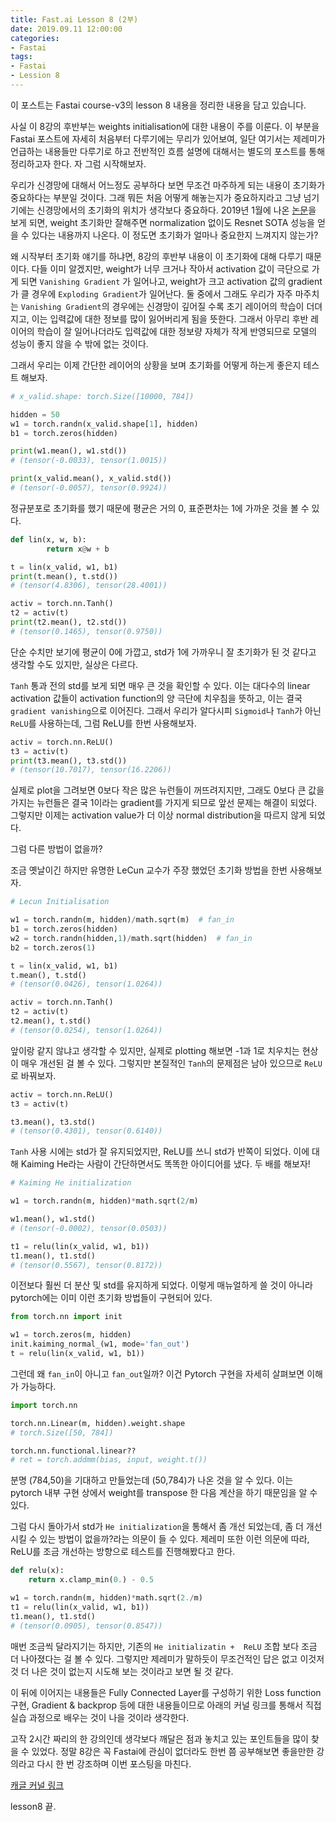 ```yaml
---
title: Fast.ai Lesson 8 (2부)
date: 2019.09.11 12:00:00
categories:
- Fastai
tags:
- Fastai
- Lession 8
---
```


이 포스트는 Fastai course-v3의 lesson 8 내용을 정리한 내용을 담고 있습니다.

사실 이 8강의 후반부는 weights initialisation에 대한 내용이 주를 이룬다. 이 부분을 Fastai 포스트에 자세히 처음부터 다루기에는 무리가 있어보여, 일단 여기서는 제레미가 언급하는 내용들만 다루기로 하고 전반적인 흐름 설명에 대해서는 별도의 포스트를 통해 정리하고자 한다. 자 그럼 시작해보자.

우리가 신경망에 대해서 어느정도 공부하다 보면 무조건 마주하게 되는 내용이 초기화가 중요하다는 부분일 것이다. 그래 뭐든 처음 어떻게 해놓는지가 중요하지라고 그냥 넘기기에는 신경망에서의 초기화의 위치가 생각보다 중요하다. 2019년 1월에 나온 [논문](https://arxiv.org/abs/1901.09321)을 보게 되면, weight 초기화만 잘해주면 normalization 없이도 Resnet SOTA 성능을 얻을 수 있다는 내용까지 나온다. 이 정도면 초기화가 얼마나 중요한지 느껴지지 않는가?

왜 시작부터 초기화 얘기를 하냐면, 8강의 후반부 내용이 이 초기화에 대해 다루기 때문이다. 다들 이미 알겠지만, weight가 너무 크거나 작아서 activation 값이 극단으로 가게 되면 `Vanishing Gradient` 가 일어나고, weight가 크고 activation 값의 gradient가 클 경우에 `Exploding Gradient`가 일어난다. 둘 중에서 그래도 우리가 자주 마주치는 `Vanishing Gradient`의 경우에는 신경망이 깊어질 수록 초기 레이어의 학습이 더뎌지고, 이는 입력값에 대한 정보를 많이 잃어버리게 됨을 뜻한다. 그래서 아무리 후반 레이어의 학습이 잘 일어나더라도 입력값에 대한 정보량 자체가 작게 반영되므로 모델의 성능이 좋지 않을 수 밖에 없는 것이다.

그래서 우리는 이제 간단한 레이어의 상황을 보며 초기화를 어떻게 하는게 좋은지 테스트 해보자.

```python
# x_valid.shape: torch.Size([10000, 784])

hidden = 50
w1 = torch.randn(x_valid.shape[1], hidden)
b1 = torch.zeros(hidden)

print(w1.mean(), w1.std())
# (tensor(-0.0033), tensor(1.0015))

print(x_valid.mean(), x_valid.std())
# (tensor(-0.0057), tensor(0.9924))
```

정규분포로 초기화를 했기 때문에 평균은 거의 0, 표준편차는 1에 가까운 것을 볼 수 있다.

```python
def lin(x, w, b):
        return x@w + b

t = lin(x_valid, w1, b1)
print(t.mean(), t.std())
# (tensor(4.8306), tensor(28.4001))

activ = torch.nn.Tanh()
t2 = activ(t)
print(t2.mean(), t2.std())
# (tensor(0.1465), tensor(0.9750))
```

단순 수치만 보기에 평균이 0에 가깝고, std가 1에 가까우니 잘 초기화가 된 것 같다고 생각할 수도 있지만, 실상은 다르다.

`Tanh` 통과 전의 std를 보게 되면 매우 큰 것을 확인할 수 있다. 이는 대다수의 linear activation 값들이 activation function의 양 극단에 치우침을 뜻하고, 이는 결국 `gradient vanishing`으로 이어진다. 그래서 우리가 알다시피 `Sigmoid`나 `Tanh`가 아닌 `ReLU`를 사용하는데, 그럼 ReLU를 한번 사용해보자.

```python
activ = torch.nn.ReLU()
t3 = activ(t)
print(t3.mean(), t3.std())
# (tensor(10.7017), tensor(16.2206))
```

실제로 plot을 그려보면 0보다 작은 많은 뉴런들이 꺼뜨려지지만, 그래도 0보다 큰 값을 가지는 뉴런들은 결국 1이라는 gradient를 가지게 되므로 앞선 문제는 해결이 되었다. 그렇지만 이제는 activation value가 더 이상 normal distribution을 따르지 않게 되었다.

그럼 다른 방법이 없을까?

조금 옛날이긴 하지만 유명한 LeCun 교수가 주장 했었던 초기화 방법을 한번 사용해보자.

```python
# Lecun Initialisation

w1 = torch.randn(m, hidden)/math.sqrt(m)  # fan_in
b1 = torch.zeros(hidden)
w2 = torch.randn(hidden,1)/math.sqrt(hidden)  # fan_in
b2 = torch.zeros(1)

t = lin(x_valid, w1, b1)
t.mean(), t.std()
# (tensor(0.0426), tensor(1.0264))

activ = torch.nn.Tanh()
t2 = activ(t)
t2.mean(), t.std()
# (tensor(0.0254), tensor(1.0264))
```

앞이랑 같지 않냐고 생각할 수 있지만, 실제로 plotting 해보면 -1과 1로 치우치는 현상이 매우 개선된 걸 볼 수 있다. 그렇지만 본질적인 `Tanh`의 문제점은 남아 있으므로 `ReLU`로 바꿔보자.

```python
activ = torch.nn.ReLU()
t3 = activ(t)

t3.mean(), t3.std()
# (tensor(0.4301), tensor(0.6140))
```

`Tanh` 사용 시에는 std가 잘 유지되었지만, ReLU를 쓰니 std가 반쪽이 되었다. 이에 대해 Kaiming He라는 사람이 간단하면서도 똑똑한 아이디어를 냈다. 두 배를 해보자!

```python
# Kaiming He initialization

w1 = torch.randn(m, hidden)*math.sqrt(2/m)

w1.mean(), w1.std()
# (tensor(-0.0002), tensor(0.0503))

t1 = relu(lin(x_valid, w1, b1))
t1.mean(), t1.std()
# (tensor(0.5567), tensor(0.8172))
```

이전보다 훨씬 더 분산 및 std를 유지하게 되었다. 이렇게 매뉴얼하게 쓸 것이 아니라 pytorch에는 이미 이런 초기화 방법들이 구현되어 있다.

```python
from torch.nn import init

w1 = torch.zeros(m, hidden)
init.kaiming_normal_(w1, mode='fan_out')
t = relu(lin(x_valid, w1, b1))
```

그런데 왜 `fan_in`이 아니고 `fan_out`일까? 이건 Pytorch 구현을 자세히 살펴보면 이해가 가능하다.

```python
import torch.nn

torch.nn.Linear(m, hidden).weight.shape
# torch.Size([50, 784])

torch.nn.functional.linear??
# ret = torch.addmm(bias, input, weight.t())
```

분명 (784,50)을 기대하고 만들었는데 (50,784)가 나온 것을 알 수 있다. 이는 pytorch 내부 구현 상에서 weight를 transpose 한 다음 계산을 하기 때문임을 알 수 있다.

그럼 다시 돌아가서 std가 `He initialization`을 통해서 좀 개선 되었는데, 좀 더 개선시킬 수 있는 방법이 없을까?라는 의문이 들 수 있다. 제레미 또한 이런 의문에 따라, ReLU를 조금 개선하는 방향으로 테스트를 진행해봤다고 한다.

```python
def relu(x):
    return x.clamp_min(0.) - 0.5

w1 = torch.randn(m, hidden)*math.sqrt(2./m)
t1 = relu(lin(x_valid, w1, b1))
t1.mean(), t1.std()
# (tensor(0.0905), tensor(0.8547))
```

매번 조금씩 달라지기는 하지만, 기존의 `He initializatin +  ReLU` 조합 보다 조금 더 나아졌다는 걸 볼 수 있다. 그렇지만 제레미가 말하듯이 무조건적인 답은 없고 이것저것 더 나은 것이 없는지 시도해 보는 것이라고 보면 될 것 같다.

이 뒤에 이어지는 내용들은 Fully Connected Layer를 구성하기 위한 Loss function 구현, Gradient & backprop 등에 대한 내용들이므로 아래의 커널 링크를 통해서 직접 실습 과정으로 배우는 것이 나을 것이라 생각한다.

고작 2시간 짜리의 한 강의인데 생각보다 깨달은 점과 놓치고 있는 포인트들을 많이 찾을 수 있었다. 정말 8강은 꼭 Fastai에 관심이 없더라도 한번 쯤 공부해보면 좋을만한 강의라고 다시 한 번 강조하며 이번 포스팅을 마친다.

[캐글 커널 링크](https://www.kaggle.com/coffeedjimmy/fastai-course-v3-02-fully-connected)


lesson8 끝.

